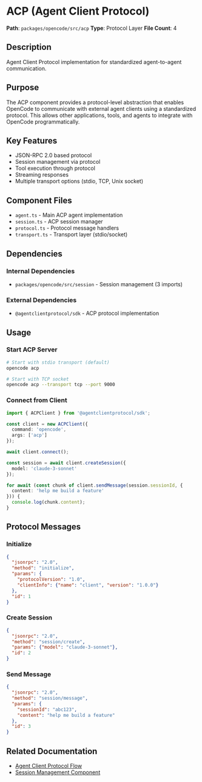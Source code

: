 # ACP (Agent Client Protocol)

**Path**: `packages/opencode/src/acp`
**Type**: Protocol Layer
**File Count**: 4

## Description

Agent Client Protocol implementation for standardized agent-to-agent communication.

## Purpose

The ACP component provides a protocol-level abstraction that enables OpenCode to communicate with external agent clients using a standardized protocol. This allows other applications, tools, and agents to integrate with OpenCode programmatically.

## Key Features

- JSON-RPC 2.0 based protocol
- Session management via protocol
- Tool execution through protocol
- Streaming responses
- Multiple transport options (stdio, TCP, Unix socket)

## Component Files

- `agent.ts` - Main ACP agent implementation
- `session.ts` - ACP session manager
- `protocol.ts` - Protocol message handlers
- `transport.ts` - Transport layer (stdio/socket)

## Dependencies

### Internal Dependencies
- `packages/opencode/src/session` - Session management (3 imports)

### External Dependencies
- `@agentclientprotocol/sdk` - ACP protocol implementation

## Usage

### Start ACP Server

```bash
# Start with stdio transport (default)
opencode acp

# Start with TCP socket
opencode acp --transport tcp --port 9000
```

### Connect from Client

```typescript
import { ACPClient } from '@agentclientprotocol/sdk';

const client = new ACPClient({
  command: 'opencode',
  args: ['acp']
});

await client.connect();

const session = await client.createSession({
  model: 'claude-3-sonnet'
});

for await (const chunk of client.sendMessage(session.sessionId, {
  content: 'help me build a feature'
})) {
  console.log(chunk.content);
}
```

## Protocol Messages

### Initialize
```json
{
  "jsonrpc": "2.0",
  "method": "initialize",
  "params": {
    "protocolVersion": "1.0",
    "clientInfo": {"name": "client", "version": "1.0.0"}
  },
  "id": 1
}
```

### Create Session
```json
{
  "jsonrpc": "2.0",
  "method": "session/create",
  "params": {"model": "claude-3-sonnet"},
  "id": 2
}
```

### Send Message
```json
{
  "jsonrpc": "2.0",
  "method": "session/message",
  "params": {
    "sessionId": "abc123",
    "content": "help me build a feature"
  },
  "id": 3
}
```

## Related Documentation

- [Agent Client Protocol Flow](../flows/acp-agent-flow.md)
- [Session Management Component](./session.md)
